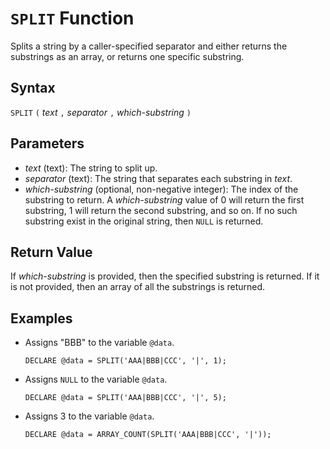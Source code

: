 # `SPLIT` Function

Splits a string by a caller-specified separator and either returns the substrings as an array, or returns one specific substring.

## Syntax

`SPLIT` `(` *text* `,` *separator* `,` *which-substring* `)`

## Parameters

- *text* (text): The string to split up.
- *separator* (text): The string that separates each substring in *text*.
- *which-substring* (optional, non-negative integer): The index of the substring to return. A *which-substring* value of 0 will return the first substring, 1 will return the second substring, and so on. If no such substring exist in the original string, then `NULL` is returned.

## Return Value

If *which-substring* is provided, then the specified substring is returned. If it is not provided, then an array of all the substrings is returned.

## Examples

- Assigns "BBB" to the variable `@data`.

    ```
    DECLARE @data = SPLIT('AAA|BBB|CCC', '|', 1);
    ```

- Assigns `NULL` to the variable `@data`.

    ```
    DECLARE @data = SPLIT('AAA|BBB|CCC', '|', 5);
    ```

- Assigns 3 to the variable `@data`.

    ```
    DECLARE @data = ARRAY_COUNT(SPLIT('AAA|BBB|CCC', '|'));
    ```
